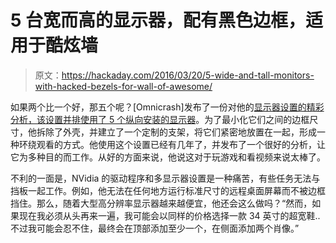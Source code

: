 # 5 台宽而高的显示器，配有黑色边框，适用于酷炫墙

> 原文：<https://hackaday.com/2016/03/20/5-wide-and-tall-monitors-with-hacked-bezels-for-wall-of-awesome/>

如果两个比一个好，那五个呢？[Omnicrash]发布了一份对他的[显示器设置的精彩分析，该设置并排使用了 5 个纵向安装的显示器](https://www.omnicrash.net/2016/03/13/diy-custom-5-monitor-setup/)。为了最小化它们之间的边框尺寸，他拆除了外壳，并建立了一个定制的支架，将它们紧密地放置在一起，形成一种环绕观看的方式。他使用这个设置已经有几年了，并发布了一个很好的分析，让它为多种目的而工作。从好的方面来说，他说这对于玩游戏和看视频来说太棒了。

不利的一面是，NVidia 的驱动程序和多显示器设置是一种痛苦，有些任务无法与挡板一起工作。例如，他无法在任何地方运行标准尺寸的远程桌面屏幕而不被边框挡住。那么，随着大型高分辨率显示器越来越便宜，他还会这么做吗？“然而，如果现在我必须从头再来一遍，我可能会以同样的价格选择一款 34 英寸的超宽鞋..不过我可能会忍不住，最终会在顶部添加至少一个，在侧面添加两个肖像。”